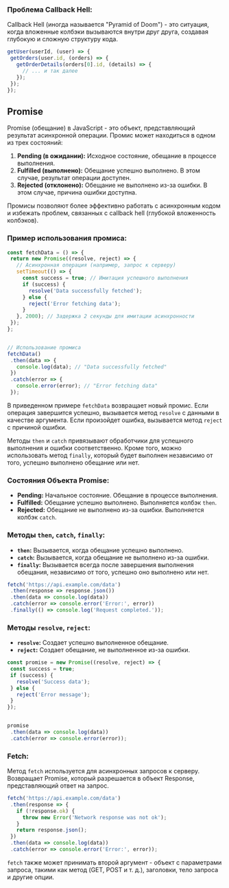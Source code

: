 ﻿### Проблема Callback Hell:


Callback Hell (иногда называется "Pyramid of Doom") - это ситуация, когда вложенные колбэки вызываются внутри друг друга, создавая глубокую и сложную структуру кода.


```javascript
getUser(userId, (user) => {
 getOrders(user.id, (orders) => {
   getOrderDetails(orders[0].id, (details) => {
     // ... и так далее
   });
 });
});
```
## Promise


Promise (обещание) в JavaScript - это объект, представляющий результат асинхронной операции. Промис может находиться в одном из трех состояний:


1. **Pending (в ожидании):** Исходное состояние, обещание в процессе выполнения.
2. **Fulfilled (выполнено):** Обещание успешно выполнено. В этом случае, результат операции доступен.
3. **Rejected (отклонено):** Обещание не выполнено из-за ошибки. В этом случае, причина ошибки доступна.


Промисы позволяют более эффективно работать с асинхронным кодом и избежать проблем, связанных с callback hell (глубокой вложенность колбэков).


### Пример использования промиса:


```javascript
const fetchData = () => {
 return new Promise((resolve, reject) => {
   // Асинхронная операция (например, запрос к серверу)
   setTimeout(() => {
     const success = true; // Имитация успешного выполнения
     if (success) {
       resolve('Data successfully fetched');
     } else {
       reject('Error fetching data');
     }
   }, 2000); // Задержка 2 секунды для имитации асинхронности
 });
};


// Использование промиса
fetchData()
 .then(data => {
   console.log(data); // "Data successfully fetched"
 })
 .catch(error => {
   console.error(error); // "Error fetching data"
 });
```


В приведенном примере `fetchData` возвращает новый промис. Если операция завершится успешно, вызывается метод `resolve` с данными в качестве аргумента. Если произойдет ошибка, вызывается метод `reject` с причиной ошибки.


Методы `then` и `catch` привязывают обработчики для успешного выполнения и ошибки соответственно. Кроме того, можно использовать метод `finally`, который будет выполнен независимо от того, успешно выполнено обещание или нет.


### Состояния Объекта Promise:


- **Pending:** Начальное состояние. Обещание в процессе выполнения.
- **Fulfilled:** Обещание успешно выполнено. Выполняется колбэк `then`.
- **Rejected:** Обещание не выполнено из-за ошибки. Выполняется колбэк `catch`.


### Методы `then`, `catch`, `finally`:


- **`then`:** Вызывается, когда обещание успешно выполнено.
- **`catch`:** Вызывается, когда обещание не выполнено из-за ошибки.
- **`finally`:** Вызывается всегда после завершения выполнения обещания, независимо от того, успешно оно выполнено или нет.


```javascript
fetch('https://api.example.com/data')
 .then(response => response.json())
 .then(data => console.log(data))
 .catch(error => console.error('Error:', error))
 .finally(() => console.log('Request completed.'));
```


### Методы `resolve`, `reject`:


- **`resolve`:** Создает успешно выполненное обещание.
- **`reject`:** Создает обещание, не выполненное из-за ошибки.


```javascript
const promise = new Promise((resolve, reject) => {
 const success = true;
 if (success) {
   resolve('Success data');
 } else {
   reject('Error message');
 }
});


promise
 .then(data => console.log(data))
 .catch(error => console.error(error));
```


### Fetch:


Метод `fetch` используется для асинхронных запросов к серверу. Возвращает Promise, который разрешается в объект Response, представляющий ответ на запрос.


```javascript
fetch('https://api.example.com/data')
 .then(response => {
   if (!response.ok) {
     throw new Error('Network response was not ok');
   }
   return response.json();
 })
 .then(data => console.log(data))
 .catch(error => console.error('Error:', error));
```


`fetch` также может принимать второй аргумент - объект с параметрами запроса, такими как метод (GET, POST и т. д.), заголовки, тело запроса и другие опции.